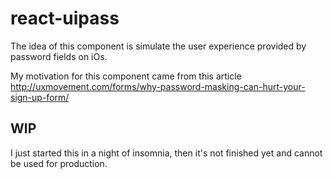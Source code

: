# react-uipass

The idea of this component is simulate the user experience provided by password fields on iOs.

My motivation for this component came from this article http://uxmovement.com/forms/why-password-masking-can-hurt-your-sign-up-form/

## WIP
I just started this in a night of insomnia, then it's not finished yet and cannot be used for production.
